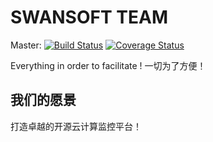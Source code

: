 # SWANSOFT TEAM

Master: [![Build Status](https://secure.travis-ci.org/nmred/swansoft.png?branch=master)](http://travis-ci.org/nmred/swansoft)
[![Coverage Status](https://coveralls.io/repos/nmred/swansoft/badge.png?branch=master)](https://coveralls.io/r/nmred/swansoft?branch=master)

Everything in order to facilitate ! 一切为了方便！

## 我们的愿景

打造卓越的开源云计算监控平台！
